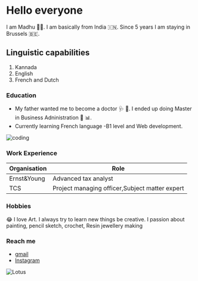 # Hello everyone
  
I am Madhu :woman_office_worker:. I am basically from India :india:. Since 5 years I am staying in Brussels :belgium:. 

## Linguistic capabilities

1. Kannada
2. English
3. French and Dutch 

### Education

- My father wanted me to become a doctor :stethoscope: :pill:. I ended up doing Master in Business Adninistration :briefcase: :bar_chart:.
- Currently learning French language -B1 level and  Web development.

![coding](https://user-images.githubusercontent.com/57039079/67620723-67afc280-f7f9-11e9-9a49-fab19a3951c2.gif)

### Work Experience 

| Organisation | Role                                            |
|--------------|-------------------------------------------------|
| Ernst&Young  | Advanced tax analyst                            |
| TCS          | Project managing officer,Subject matter expert  |


### Hobbies

:joy: I love Art. I always try to learn new things be creative. I passion about painting, pencil sketch, crochet, Resin jewellery making

### Reach me

- [gmail](madhuamaranthus2@gmail.com)
- [Instagram](https://www.instagram.com/padma_vibhooshita/)


![Lotus](https://upload.wikimedia.org/wikipedia/commons/e/ed/Sacred_lotus_Nelumbo_nucifera.jpg)










